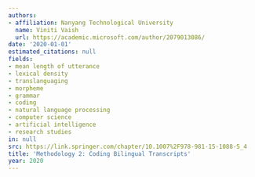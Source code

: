 ```yaml
---
authors:
- affiliation: Nanyang Technological University
  name: Viniti Vaish
  url: https://academic.microsoft.com/author/2079013086/
date: '2020-01-01'
estimated_citations: null
fields:
- mean length of utterance
- lexical density
- translanguaging
- morpheme
- grammar
- coding
- natural language processing
- computer science
- artificial intelligence
- research studies
in: null
src: https://link.springer.com/chapter/10.1007%2F978-981-15-1088-5_4
title: 'Methodology 2: Coding Bilingual Transcripts'
year: 2020
---
```


